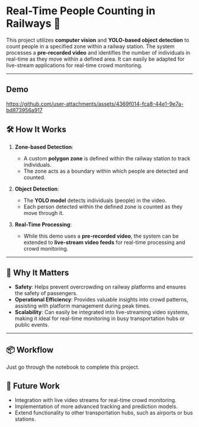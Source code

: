 # Real-Time People Counting in Railways 🚆

This project utilizes **computer vision** and **YOLO-based object detection** to count people in a specified zone within a railway station. The system processes a **pre-recorded video** and identifies the number of individuals in real-time as they move within a defined area. It can easily be adapted for live-stream applications for real-time crowd monitoring.

---
## Demo

https://github.com/user-attachments/assets/4369f014-fca8-44e1-9e7a-bd873956a917


## 🛠️ **How It Works**

1. **Zone-based Detection**: 
   - A custom **polygon zone** is defined within the railway station to track individuals.
   - The zone acts as a boundary within which people are detected and counted.

2. **Object Detection**:
   - The **YOLO model** detects individuals (people) in the video.
   - Each person detected within the defined zone is counted as they move through it.

3. **Real-Time Processing**:
   - While this demo uses a **pre-recorded video**, the system can be extended to **live-stream video feeds** for real-time processing and crowd monitoring.

---

## 🌟 **Why It Matters**

- **Safety**: Helps prevent overcrowding on railway platforms and ensures the safety of passengers.
- **Operational Efficiency**: Provides valuable insights into crowd patterns, assisting with platform management during peak times.
- **Scalability**: Can easily be integrated into live-streaming video systems, making it ideal for real-time monitoring in busy transportation hubs or public events.

---

## 📦 **Workflow**
 Just go through the notebook to complete this project.

 ## 🚀 Future Work
- Integration with live video streams for real-time crowd monitoring.
- Implementation of more advanced tracking and prediction models.
- Extend functionality to other transportation hubs, such as airports or bus stations.
